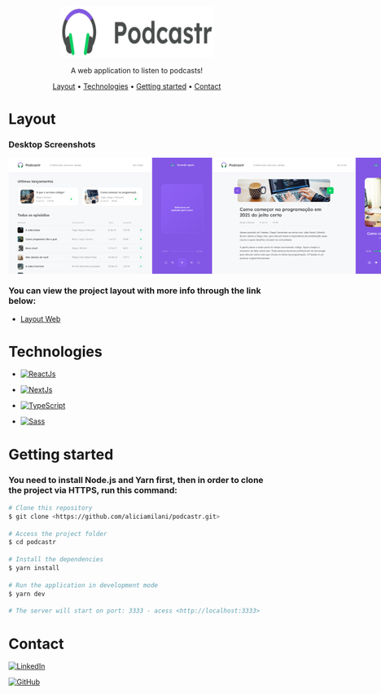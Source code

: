 <p align="center">
    <img src="./public/logo.svg" height="100" width="300" alt="Podcastr" />
  </a>
</p>

<p align="center">A web application to listen to podcasts!</p>

<p align="center">
 <a href="#layout">Layout</a> •
 <a href="#technologies">Technologies</a> • 
 <a href="#getting-started">Getting started</a> • 
 <a href="#contact">Contact</a>
</p>

# Layout
### Desktop Screenshots

<div style="display: flex; flex-direction: 'column'; align-items: 'center';">
  <img src="./assets/home1.png" width="400px" alt="Podcastr" /> 
  <img src="./assets/description.png" width="400px" alt="Podcastr" />
</div>

### You can view the project layout with more info through the link below:

- <a href="https://www.figma.com/file/ZiFftI3OqYsbybqolF1iKs/Podcastr">Layout Web</a>

# Technologies

- [![ReactJs](https://img.shields.io/badge/React-20232A?style=for-the-badge&logo=react&logoColor=61DAFB)](https://reactjs.org/)

- [![NextJs](https://img.shields.io/badge/next.js-000000?style=for-the-badge&logo=next.js&logoColor=white)](https://nextjs.org/)

- [![TypeScript](https://img.shields.io/badge/TypeScript-007ACC?style=for-the-badge&logo=typescript&logoColor=white)](https://www.typescriptlang.org/)

- [![Sass](https://img.shields.io/badge/Sass-CC6699?style=for-the-badge&logo=sass&logoColor=white)](https://sass-lang.com/)
# Getting started

### You need to install Node.js and Yarn first, then in order to clone the project via HTTPS, run this command:
```bash
# Clone this repository
$ git clone <https://github.com/aliciamilani/podcastr.git>

# Access the project folder
$ cd podcastr

# Install the dependencies
$ yarn install

# Run the application in development mode
$ yarn dev

# The server will start on port: 3333 - acess <http://localhost:3333>
```

# Contact

[![LinkedIn](https://img.shields.io/badge/LinkedIn-0077B5?style=for-the-badge&logo=linkedin&logoColor=white)](https://www.linkedin.com/in/annaaliciamilani/)

[![GitHub](https://img.shields.io/badge/GitHub-100000?style=for-the-badge&logo=github&logoColor=white)](https://github.com/aliciamilani)

